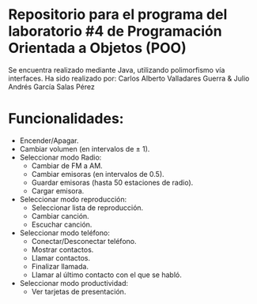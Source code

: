 # Repositorio para el programa del laboratorio #4 de Programación Orientada a Objetos (POO)
Se encuentra realizado mediante Java, utilizando polimorfismo vía interfaces.
Ha sido realizado por: Carlos Alberto Valladares Guerra & Julio Andrés García Salas Pérez
# Funcionalidades:
* Encender/Apagar.
* Cambiar volumen (en intervalos de ± 1).
* Seleccionar modo Radio:
  * Cambiar de FM a AM.
  * Cambiar emisoras (en intervalos de 0.5).
  * Guardar emisoras (hasta 50 estaciones de radio). 
  * Cargar emisora.	
* Seleccionar modo reproducción:
  * Seleccionar lista de reproducción.
  * Cambiar canción.
  * Escuchar canción.
* Seleccionar modo teléfono:
  * Conectar/Desconectar teléfono.
  * Mostrar contactos.
  * Llamar contactos.
  * Finalizar llamada.
  * Llamar al último contacto con el que se habló.
* Seleccionar modo productividad:
  * Ver tarjetas de presentación.
